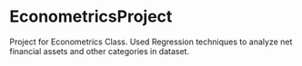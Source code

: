 # EconometricsProject
Project for Econometrics Class. Used Regression techniques to analyze net financial assets and other categories in dataset.
